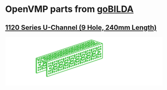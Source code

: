 # OpenVMP parts from [goBILDA](https://www.gobilda.com/)
## [1120 Series U-Channel (9 Hole, 240mm Length)](https://www.gobilda.com/1120-series-u-channel-9-hole-240mm-length/)

[<img alt='1120 Series U-Channel (9 Hole, 240mm Length)' src='https://github.com/openvmp/openvmp-models/blob/main/generated_files/parts/gobilda/structure-u-channel-9.svg'/>](https://github.com/openvmp/openvmp-models/blob/main/generated_files/parts/gobilda/structure-u-channel-9.stl)

